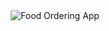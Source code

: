 <div align="center">
  <img src="http://vikashgaurav.com/util/download/order.jpg" alt="Food Ordering App"/>
</div>

